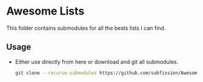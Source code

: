 # Awesome Lists

This folder contains submodules for all the bests lists I can find.

## Usage

- Either use directly from here or download and git all submodules.

   ```bash
   git clone --recurse-submodules https://github.com/subfission/Awesome-Lists.git @@ cd Awesome-Lists
   ```
